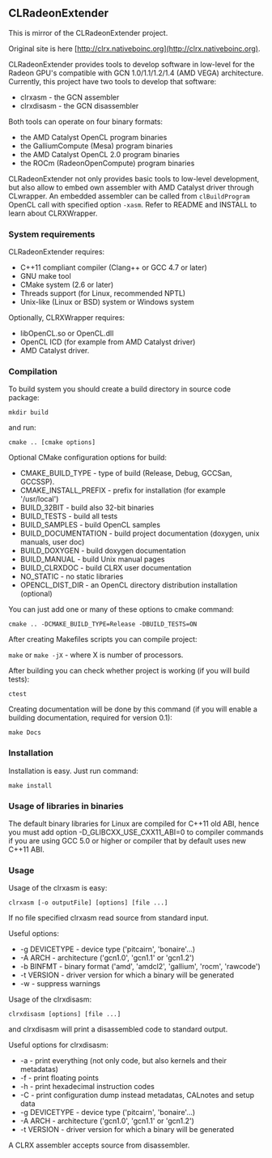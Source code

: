 ## CLRadeonExtender

This is mirror of the CLRadeonExtender project.

Original site is here [http://clrx.nativeboinc.org](http://clrx.nativeboinc.org).

CLRadeonExtender provides tools to develop software in low-level for the Radeon GPU's
compatible with GCN 1.0/1.1/1.2/1.4 (AMD VEGA) architecture.
Currently, this project have two tools
to develop that software:

* clrxasm - the GCN assembler
* clrxdisasm - the GCN disassembler

Both tools can operate on four binary formats:

* the AMD Catalyst OpenCL program binaries
* the GalliumCompute (Mesa) program binaries
* the AMD Catalyst OpenCL 2.0 program binaries
* the ROCm (RadeonOpenCompute) program binaries

CLRadeonExtender not only provides basic tools to low-level development, but also
allow to embed own assembler with AMD Catalyst driver through CLwrapper.
An embedded assembler can be called from `clBuildProgram` OpenCL call
with specified option `-xasm`. Refer to README and INSTALL to learn about CLRXWrapper.

### System requirements

CLRadeonExtender requires:

* C++11 compliant compiler (Clang++ or GCC 4.7 or later)
* GNU make tool
* CMake system (2.6 or later)
* Threads support (for Linux, recommended NPTL)
* Unix-like (Linux or BSD) system or Windows system

Optionally, CLRXWrapper requires:

* libOpenCL.so or OpenCL.dll
* OpenCL ICD (for example from AMD Catalyst driver)
* AMD Catalyst driver.

### Compilation

To build system you should create a build directory in source code package:

```
mkdir build
```

and run:

```
cmake .. [cmake options]
```

Optional CMake configuration options for build:

* CMAKE_BUILD_TYPE - type of build (Release, Debug, GCCSan, GCCSSP).
* CMAKE_INSTALL_PREFIX - prefix for installation (for example '/usr/local')
* BUILD_32BIT - build also 32-bit binaries
* BUILD_TESTS - build all tests
* BUILD_SAMPLES - build OpenCL samples
* BUILD_DOCUMENTATION - build project documentation (doxygen, unix manuals, user doc)
* BUILD_DOXYGEN - build doxygen documentation
* BUILD_MANUAL - build Unix manual pages
* BUILD_CLRXDOC - build CLRX user documentation
* NO_STATIC - no static libraries
* OPENCL_DIST_DIR - an OpenCL directory distribution installation (optional)

You can just add one or many of these options to cmake command:

```
cmake .. -DCMAKE_BUILD_TYPE=Release -DBUILD_TESTS=ON
```

After creating Makefiles scripts you can compile project:

`make` or `make -jX` - where X is number of processors.

After building you can check whether project is working (if you will build tests):

```
ctest
```

Creating documentation will be done by this command
(if you will enable a building documentation, required for version 0.1):

```
make Docs
```

### Installation

Installation is easy. Just run command:

```
make install
```

### Usage of libraries in binaries

The default binary libraries for Linux are compiled for C++11 old ABI, hence you must add
option -D_GLIBCXX_USE_CXX11_ABI=0 to compiler commands if you are using GCC 5.0
or higher or compiler that by default uses new C++11 ABI.

### Usage

Usage of the clrxasm is easy:

```
clrxasm [-o outputFile] [options] [file ...]
```

If no file specified clrxasm read source from standard input.

Useful options:

* -g DEVICETYPE - device type ('pitcairn', 'bonaire'...)
* -A ARCH - architecture ('gcn1.0', 'gcn1.1' or 'gcn1.2')
* -b BINFMT - binary format ('amd', 'amdcl2', 'gallium', 'rocm', 'rawcode')
* -t VERSION - driver version for which a binary will be generated
* -w - suppress warnings

Usage of the clrxdisasm:

```
clrxdisasm [options] [file ...]
```

and clrxdisasm will print a disassembled code to standard output.

Useful options for clrxdisasm:

* -a - print everything (not only code, but also kernels and their metadatas)
* -f - print floating points
* -h - print hexadecimal instruction codes
* -C - print configuration dump instead metadatas, CALnotes and setup data
* -g DEVICETYPE - device type ('pitcairn', 'bonaire'...)
* -A ARCH - architecture ('gcn1.0', 'gcn1.1' or 'gcn1.2')
* -t VERSION - driver version for which a binary will be generated

A CLRX assembler accepts source from disassembler.
